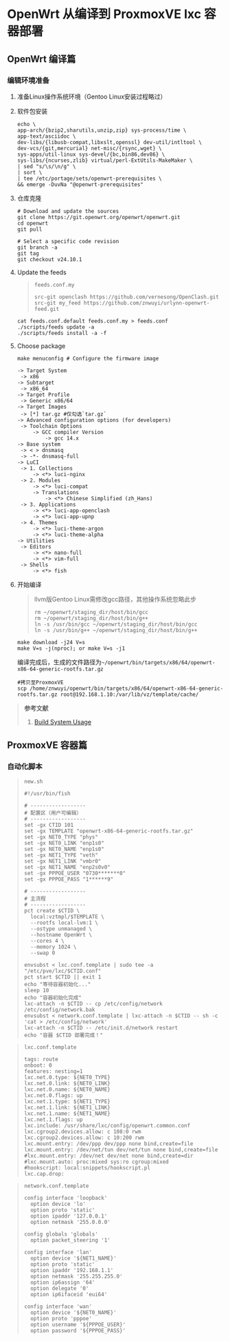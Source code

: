 # OpenWrt 从编译到 ProxmoxVE lxc 容器部署

## OpenWrt 编译篇

### 编辑环境准备

1. 准备Linux操作系统环境（Gentoo Linux安装过程略过）

2. 软件包安装
   ```shell
   echo \
   app-arch/{bzip2,sharutils,unzip,zip} sys-process/time \
   app-text/asciidoc \
   dev-libs/{libusb-compat,libxslt,openssl} dev-util/intltool \
   dev-vcs/{git,mercurial} net-misc/{rsync,wget} \
   sys-apps/util-linux sys-devel/{bc,bin86,dev86} \
   sys-libs/{ncurses,zlib} virtual/perl-ExtUtils-MakeMaker \
   | sed "s/\s/\n/g" \
   | sort \
   | tee /etc/portage/sets/openwrt-prerequisites \
   && emerge -DuvNa "@openwrt-prerequisites"
   ```

3. 仓库克隆

   ```shell
   # Download and update the sources
   git clone https://git.openwrt.org/openwrt/openwrt.git
   cd openwrt
   git pull
    
   # Select a specific code revision
   git branch -a
   git tag
   git checkout v24.10.1
   ```

4. Update the feeds

   > `feeds.conf.my`
   >
   > ```shell
   > src-git openclash https://github.com/vernesong/OpenClash.git
   > src-git my_feed https://github.com/znwuyi/urlynn-openwrt-feed.git
   > ```

   ```shell
   cat feeds.conf.default feeds.conf.my > feeds.conf
   ./scripts/feeds update -a
   ./scripts/feeds install -a -f
   ```

5. Choose package

   ```shell
   make menuconfig # Configure the firmware image
   ```

   ```shell
   -> Target System 
   	-> x86
   -> Subtarget
   	-> x86_64
   -> Target Profile
   	-> Generic x86/64
   -> Target Images
   	-> [*] tar.gz #仅勾选`tar.gz`
   -> Advanced configuration options (for developers)
   	-> Toolchain Options
   		-> GCC compiler Version
   			-> gcc 14.x  
   -> Base system
   	-> < > dnsmasq
   	-> -*- dnsmasq-full 
   -> LuCI
   	-> 1. Collections
   		-> <*> luci-nginx
   	-> 2. Modules
   		-> <*> luci-compat
   		-> Translations
   			-> <*> Chinese Simplified (zh_Hans) 
   	-> 3. Applications
   		-> <*> luci-app-openclash
   		-> <*> luci-app-upnp
   	-> 4. Themes
   		-> <*> luci-theme-argon
   		-> <*> luci-theme-alpha
   -> Utilities
   	-> Editors
   		-> <*> nano-full
   		-> <*> vim-full
   	-> Shells
   		-> <*> fish
   ```

6. 开始编译

   > llvm版Gentoo Linux需修改gcc路径，其他操作系统忽略此步
   >
   > ```shell
   > rm ~/openwrt/staging_dir/host/bin/gcc
   > rm ~/openwrt/staging_dir/host/bin/g++
   > ln -s /usr/bin/gcc ~/openwrt/staging_dir/host/bin/gcc
   > ln -s /usr/bin/g++ ~/openwrt/staging_dir/host/bin/g++
   > ```

   ```shell
   make download -j24 V=s
   make V=s -j(nproc); or make V=s -j1
   ```

   编译完成后，生成的文件路径为`~/openwrt/bin/targets/x86/64/openwrt-x86-64-generic-rootfs.tar.gz`

   ```shell
   #拷贝至ProxmoxVE
   scp /home/znwuyi/openwrt/bin/targets/x86/64/openwrt-x86-64-generic-rootfs.tar.gz root@192.168.1.10:/var/lib/vz/template/cache/
   ```

> **参考文献**
>
> 1. [Build System Usage](https://openwrt.org/docs/guide-developer/toolchain/use-buildsystem)

## ProxmoxVE 容器篇

### 自动化脚本

> `new.sh`
>
> ```shell
> #!/usr/bin/fish
> 
> # ------------------
> # 配置区（用户可编辑）
> # ------------------
> set -gx CTID 101
> set -gx TEMPLATE "openwrt-x86-64-generic-rootfs.tar.gz"
> set -gx NET0_TYPE "phys"
> set -gx NET0_LINK "enp1s0"
> set -gx NET0_NAME "enp1s0"
> set -gx NET1_TYPE "veth"
> set -gx NET1_LINK "vmbr0"
> set -gx NET1_NAME "enp2s0v0"
> set -gx PPPOE_USER "0730*******0"
> set -gx PPPOE_PASS "1******9"
> 
> # ------------------
> # 主流程
> # ------------------
> pct create $CTID \
>   local:vztmpl/$TEMPLATE \
>   --rootfs local-lvm:1 \
>   --ostype unmanaged \
>   --hostname OpenWrt \
>   --cores 4 \
>   --memory 1024 \
>   --swap 0
> 
> envsubst < lxc.conf.template | sudo tee -a "/etc/pve/lxc/$CTID.conf"
> pct start $CTID || exit 1
> echo "等待容器初始化..."
> sleep 10  
> echo "容器初始化完成"
> lxc-attach -n $CTID -- cp /etc/config/network /etc/config/network.bak
> envsubst < network.conf.template | lxc-attach -n $CTID -- sh -c 'cat > /etc/config/network'
> lxc-attach -n $CTID -- /etc/init.d/network restart
> echo "容器 $CTID 部署完成！"
> ```
>
> 

> `lxc.conf.template`
>
> ```shell
> tags: route
> onboot: 0
> features: nesting=1
> lxc.net.0.type: ${NET0_TYPE}
> lxc.net.0.link: ${NET0_LINK}
> lxc.net.0.name: ${NET0_NAME}
> lxc.net.0.flags: up
> lxc.net.1.type: ${NET1_TYPE}
> lxc.net.1.link: ${NET1_LINK}
> lxc.net.1.name: ${NET1_NAME}
> lxc.net.1.flags: up
> lxc.include: /usr/share/lxc/config/openwrt.common.conf
> lxc.cgroup2.devices.allow: c 108:0 rwm
> lxc.cgroup2.devices.allow: c 10:200 rwm
> lxc.mount.entry: /dev/ppp dev/ppp none bind,create=file
> lxc.mount.entry: /dev/net/tun dev/net/tun none bind,create=file
> #lxc.mount.entry: /dev/net dev/net none bind,create=dir
> #lxc.mount.auto: proc:mixed sys:ro cgroup:mixed
> #hookscript: local:snippets/hookscript.pl
> lxc.cap.drop:
> ```

> `network.conf.template`
>
> ```shell
> config interface 'loopback'
>   option device 'lo'
>   option proto 'static'
>   option ipaddr '127.0.0.1'
>   option netmask '255.0.0.0'
> 
> config globals 'globals'
>   option packet_steering '1'
> 
> config interface 'lan'
>   option device '${NET1_NAME}'
>   option proto 'static'
>   option ipaddr '192.168.1.1'
>   option netmask '255.255.255.0'
>   option ip6assign '64'
>   option delegate '0'
>   option ip6ifaceid 'eui64'
> 
> config interface 'wan'
>   option device '${NET0_NAME}'
>   option proto 'pppoe'
>   option username '${PPPOE_USER}'
>   option password '${PPPOE_PASS}'
> ```

